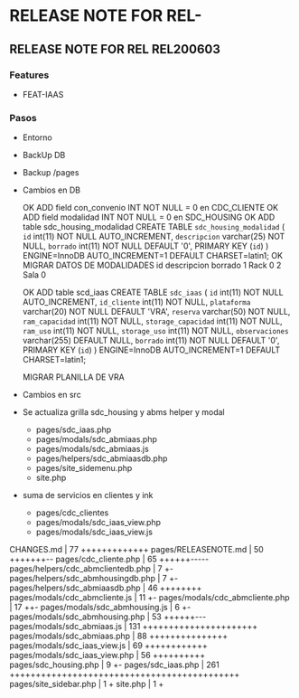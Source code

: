 # RELEASE NOTE FOR REL-

## RELEASE NOTE FOR REL REL200603

### Features

- FEAT-IAAS

### Pasos

- Entorno
- BackUp DB
- Backup /pages
- Cambios en DB

    OK ADD field con_convenio INT NOT NULL = 0 en CDC_CLIENTE
    OK ADD field modalidad INT NOT NULL = 0 en SDC_HOUSING
    OK ADD table sdc_housing_modalidad
        CREATE TABLE `sdc_housing_modalidad` (
        `id` int(11) NOT NULL AUTO_INCREMENT,
        `descripcion` varchar(25) NOT NULL,
        `borrado` int(11) NOT NULL DEFAULT '0',
        PRIMARY KEY (`id`)
        ) ENGINE=InnoDB AUTO_INCREMENT=1 DEFAULT CHARSET=latin1;
    OK MIGRAR DATOS DE MODALIDADES
        id	descripcion	borrado
        1	Rack	0
        2	Sala	0

    OK ADD table scd_iaas
        CREATE TABLE `sdc_iaas` (
        `id` int(11) NOT NULL AUTO_INCREMENT,
        `id_cliente` int(11) NOT NULL,
        `plataforma` varchar(20) NOT NULL DEFAULT 'VRA',
        `reserva` varchar(50) NOT NULL,
        `ram_capacidad` int(11) NOT NULL,
        `storage_capacidad` int(11) NOT NULL,
        `ram_uso` int(11) NOT NULL,
        `storage_uso` int(11) NOT NULL,
        `observaciones` varchar(255) DEFAULT NULL,
        `borrado` int(11) NOT NULL DEFAULT '0',
        PRIMARY KEY (`id`)
        ) ENGINE=InnoDB AUTO_INCREMENT=1 DEFAULT CHARSET=latin1;

    MIGRAR PLANILLA DE VRA

- Cambios en src
- Se actualiza grilla sdc_housing y abms helper y modal
    - pages/sdc_iaas.php
    - pages/modals/sdc_abmiaas.php
    - pages/modals/sdc_abmiaas.js
    - pages/helpers/sdc_abmiaasdb.php
    - pages/site_sidemenu.php
    - site.php
- suma de servicios en clientes y ink
    - pages/cdc_clientes
    - pages/modals/sdc_iaas_view.php
    - pages/modals/sdc_iaas_view.js 

 CHANGES.md                         |  77 +++++++++++++
 pages/RELEASENOTE.md               |  50 +++++++--
 pages/cdc_cliente.php              |  65 ++++++-----
 pages/helpers/cdc_abmclientedb.php |   7 +-
 pages/helpers/sdc_abmhousingdb.php |   7 +-
 pages/helpers/sdc_abmiaasdb.php    |  46 ++++++++
 pages/modals/cdc_abmcliente.js     |  11 +-
 pages/modals/cdc_abmcliente.php    |  17 ++-
 pages/modals/sdc_abmhousing.js     |   6 +-
 pages/modals/sdc_abmhousing.php    |  53 ++++++---
 pages/modals/sdc_abmiaas.js        | 131 ++++++++++++++++++++++
 pages/modals/sdc_abmiaas.php       |  88 +++++++++++++++
 pages/modals/sdc_iaas_view.js      |  69 ++++++++++++
 pages/modals/sdc_iaas_view.php     |  56 ++++++++++
 pages/sdc_housing.php              |   9 +-
 pages/sdc_iaas.php                 | 261 ++++++++++++++++++++++++++++++++++++++++++++
 pages/site_sidebar.php             |   1 +
 site.php                           |   1 +
